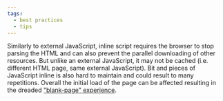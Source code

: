 ```yaml
---
tags:
  - best practices
  - tips
---
```


Similarly to external JavaScript, inline script requires the browser to stop parsing the HTML and can also prevent the parallel downloading of other resources. But unlike an external JavaScript, it may not be cached (i.e. different HTML page, same external JavaScript). Bit and pieces of JavaScript inline is also hard to maintain and could result to many repetitions. Overall the initial load of the page can be affected resulting in the dreaded ["blank-page" experience](https://developers.google.com/speed/articles/include-scripts-properly).